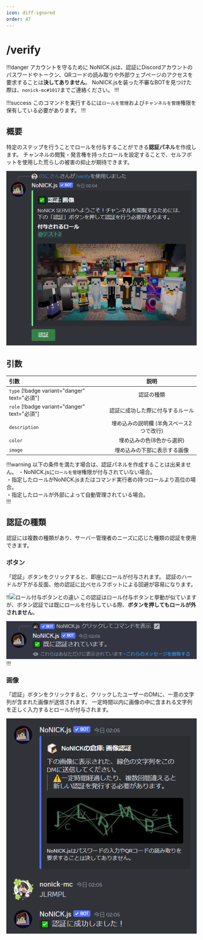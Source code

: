 ```yaml
---
icon: diff-ignored
order: 47
---
```


# /verify
!!!danger アカウントを守るために
NoNICK.jsは、認証にDiscordアカウントのパスワードやトークン、QRコードの読み取りや外部ウェブページのアクセスを要求することは**決してありません**。
NoNICK.jsを装った不審なBOTを見つけた際は、`nonick-mc#1017`までご連絡ください。
!!!

!!!success
このコマンドを実行するには`ロールを管理`および`チャンネルを管理`権限を保有している必要があります。
!!!

## 概要
特定のステップを行うことでロールを付与することができる**認証パネル**を作成します。
チャンネルの閲覧・発言権を持ったロールを設定することで、セルフボットを使用した荒らしの被害の抑止が期待できます。

![](/static/features/verify/1.png)

## 引数

引数                                         | 説明
:---                                         | :---:
`type` [!badge variant="danger" text="必須"] | 認証の種類
`role` [!badge variant="danger" text="必須"] | 認証に成功した際に付与するルール
`description`                                | 埋め込みの説明欄 (半角スペース2つで改行)
`color`                                      | 埋め込みの色(8色から選択)
`image`                                      | 埋め込みの下部に表示する画像

!!!warning 以下の条件を満たす場合は、認証パネルを作成することは出来ません。
・NoNICK.jsに`ロールを管理`権限が付与されていない場合。  
・指定したロールがNoNICK.jsまたはコマンド実行者の持つロールより高位の場合。  
・指定したロールが外部によって自動管理されている場合。  
!!!

## 認証の種類
認証には複数の種類があり、サーバー管理者のニーズに応じた種類の認証を使用できます。

### ボタン
「認証」ボタンをクリックすると、即座にロールが付与されます。
認証のハードルが下がる反面、他の認証に比べセルフボットによる回避が容易になります。

!!![ロール付与ボタン](/features/embed-extend.md/#ロール付与ボタンを追加)との違い
この認証はロール付与ボタンと挙動が似ていますが、ボタン認証では既にロールを付与している際、**ボタンを押してもロールが外されません**。

![](/static/features/verify/2.png)
!!!

### 画像
「認証」ボタンをクリックすると、クリックしたユーザーのDMに、一意の文字列が含まれた画像が送信されます。
一定時間以内に画像の中に含まれる文字列を正しく入力するとロールが付与されます。

![](/static/features/verify/3.png)